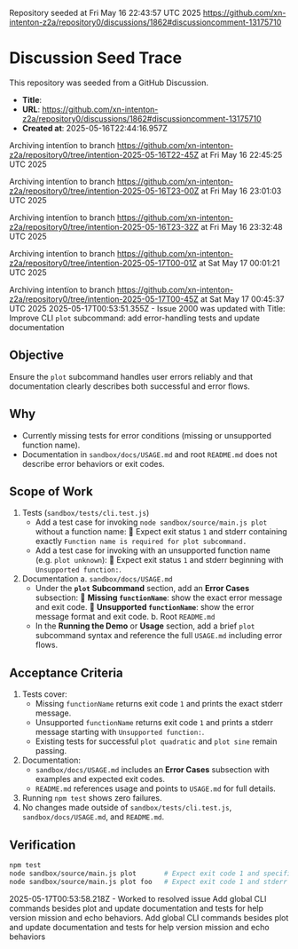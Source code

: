 Repository seeded at Fri May 16 22:43:57 UTC 2025
https://github.com/xn-intenton-z2a/repository0/discussions/1862#discussioncomment-13175710

# Discussion Seed Trace

This repository was seeded from a GitHub Discussion.

- **Title**: 
- **URL**: https://github.com/xn-intenton-z2a/repository0/discussions/1862#discussioncomment-13175710
- **Created at**: 2025-05-16T22:44:16.957Z

Archiving intentïon to branch https://github.com/xn-intenton-z2a/repository0/tree/intention-2025-05-16T22-45Z at Fri May 16 22:45:25 UTC 2025

Archiving intentïon to branch https://github.com/xn-intenton-z2a/repository0/tree/intention-2025-05-16T23-00Z at Fri May 16 23:01:03 UTC 2025

Archiving intentïon to branch https://github.com/xn-intenton-z2a/repository0/tree/intention-2025-05-16T23-32Z at Fri May 16 23:32:48 UTC 2025

Archiving intentïon to branch https://github.com/xn-intenton-z2a/repository0/tree/intention-2025-05-17T00-01Z at Sat May 17 00:01:21 UTC 2025

Archiving intentïon to branch https://github.com/xn-intenton-z2a/repository0/tree/intention-2025-05-17T00-45Z at Sat May 17 00:45:37 UTC 2025
2025-05-17T00:53:51.355Z - Issue 2000 was updated with Title: Improve CLI `plot` subcommand: add error-handling tests and update documentation

Objective
--------
Ensure the `plot` subcommand handles user errors reliably and that documentation clearly describes both successful and error flows.

Why
---
- Currently missing tests for error conditions (missing or unsupported function name).
- Documentation in `sandbox/docs/USAGE.md` and root `README.md` does not describe error behaviors or exit codes.

Scope of Work
-------------
1. Tests (`sandbox/tests/cli.test.js`)
   - Add a test case for invoking `node sandbox/source/main.js plot` without a function name:
      Expect exit status `1` and stderr containing exactly `Function name is required for plot subcommand.`
   - Add a test case for invoking with an unsupported function name (e.g. `plot unknown`):
      Expect exit status `1` and stderr beginning with `Unsupported function:`.
2. Documentation
   a. `sandbox/docs/USAGE.md`
     - Under the **`plot` Subcommand** section, add an **Error Cases** subsection:
        **Missing `functionName`**: show the exact error message and exit code.
        **Unsupported `functionName`**: show the error message format and exit code.
   b. Root `README.md`
     - In the **Running the Demo** or **Usage** section, add a brief `plot` subcommand syntax and reference the full `USAGE.md` including error flows.

Acceptance Criteria
-------------------
1. Tests cover:
   - Missing `functionName` returns exit code `1` and prints the exact stderr message.
   - Unsupported `functionName` returns exit code `1` and prints a stderr message starting with `Unsupported function:`.
   - Existing tests for successful `plot quadratic` and `plot sine` remain passing.
2. Documentation:
   - `sandbox/docs/USAGE.md` includes an **Error Cases** subsection with examples and expected exit codes.
   - `README.md` references usage and points to `USAGE.md` for full details.
3. Running `npm test` shows zero failures.
4. No changes made outside of `sandbox/tests/cli.test.js`, `sandbox/docs/USAGE.md`, and `README.md`.

Verification
------------
```bash
npm test
node sandbox/source/main.js plot       # Expect exit code 1 and specific stderr
node sandbox/source/main.js plot foo   # Expect exit code 1 and stderr starting with "Unsupported function:"
```
2025-05-17T00:53:58.218Z - Worked to resolved issue Add global CLI commands besides plot and update documentation and tests for help version mission and echo behaviors. Add global CLI commands besides plot and update documentation and tests for help version mission and echo behaviors
